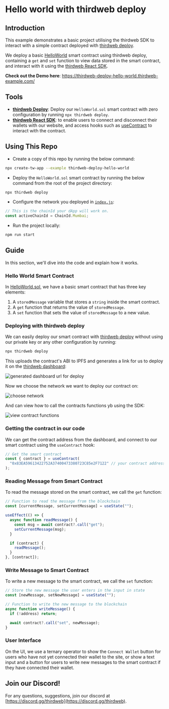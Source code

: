 # Hello world with thirdweb deploy

## Introduction

This example demonstrates a basic project utilising the thirdweb SDK to interact with a simple contract deployed with [thirdweb deploy](https://portal.thirdweb.com/thirdweb-deploy).

We deploy a basic [HelloWorld](./HelloWorld.sol) smart contract using thirdweb deploy, containing a `get` and `set` function to view data stored in the smart contract, and interact with it using the [thirdweb React SDK](https://portal.thirdweb.com/react).

**Check out the Demo here**: https://thirdweb-deploy-hello-world.thirdweb-example.com/

## Tools

- [**thirdweb Deploy**](https://portal.thirdweb.com/thirdweb-deploy): Deploy our `HelloWorld.sol` smart contract with zero configuration by running `npx thirdweb deploy`.
- [**thirdweb React SDK**](https://docs.thirdweb.com/react): to enable users to connect and disconnect their wallets with our website, and access hooks such as [useContract](https://portal.thirdweb.com/react/react.useContract) to interact with the contract.

## Using This Repo

- Create a copy of this repo by running the below command:

```bash
npx create-tw-app --example thirdweb-deploy-hello-world
```

- Deploy the `HelloWorld.sol` smart contract by running the below command from the root of the project directory:

```bash
npx thirdweb deploy
```

- Configure the network you deployed in [`index.js`](./src/index.js):

```jsx
// This is the chainId your dApp will work on.
const activeChainId = ChainId.Mumbai;
```

- Run the project locally:

```bash
npm run start
```

## Guide

In this section, we'll dive into the code and explain how it works.

### Hello World Smart Contract

In [HelloWorld.sol](./HelloWorld.sol), we have a basic smart contract that has three key elements:

1. A `storedMessage` variable that stores a `string` inside the smart contract.
2. A `get` function that returns the value of `storedMessage`.
3. A `set` function that sets the value of `storedMessage` to a new value.

### Deploying with thirdweb deploy

We can easily deploy our smart contract with [thirdweb deploy](https://portal.thirdweb.com/thirdweb-deploy) without using our private key or any other configuration by running:

```bash
npx thirdweb deploy
```

This uploads the contract's ABI to IPFS and generates a link for us to deploy it on the [thirdweb dashboard](https://thirdweb.com/dashboard):

![generated dashboard url for deploy](https://cdn.hashnode.com/res/hashnode/image/upload/v1654143246209/YNmLBfD5K.png)

Now we choose the network we want to deploy our contract on:

![choose network](https://cdn.hashnode.com/res/hashnode/image/upload/v1654143228521/rD7iIvrez.png)

And can view how to call the contracts functions yb using the SDK:

![view contract functions](https://cdn.hashnode.com/res/hashnode/image/upload/v1654143515621/BJzzCv2Oy.png)

### Getting the contract in our code

We can get the contract address from the dashboard, and connect to our smart contract using the `useContract` hook:

```jsx
// Get the smart contract
const { contract } = useContract(
  "0x83EA59613422752A37400473380723C85e2F7122" // your contract address
);
```

### Reading Message from Smart Contract

To read the message stored on the smart contract, we call the `get` function:

```jsx
// Function to read the message from the blockchain
const [currentMessage, setCurrentMessage] = useState("");

useEffect(() => {
  async function readMessage() {
    const msg = await contract?.call("get");
    setCurrentMessage(msg);
  }

  if (contract) {
    readMessage();
  }
}, [contract]);
```

### Write Message to Smart Contract

To write a new message to the smart contract, we call the `set` function:

```jsx
// Store the new message the user enters in the input in state
const [newMessage, setNewMessage] = useState("");
```

```jsx
// Function to write the new message to the blockchain
async function writeMessage() {
  if (!address) return;

  await contract?.call("set", newMessage);
}
```

### User Interface

On the UI, we use a ternary operator to show the `Connect Wallet` button for users who have not yet connected their wallet to the site, or show a text input and a button for users to write new messages to the smart contract if they have connected their wallet.

## Join our Discord!

For any questions, suggestions, join our discord at [https://discord.gg/thirdweb](https://discord.gg/thirdweb).
